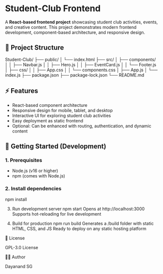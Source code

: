 # Student-Club Frontend

A **React-based frontend project** showcasing student club activities, events, and creative content. This project demonstrates modern frontend development, component-based architecture, and responsive design.


## 📂 Project Structure

Student-Club/
├── public/
│   └── index.html
├── src/
│   ├── components/
│   │   ├── Navbar.js
│   │   ├── Hero.js
│   │   ├── EventCard.js
│   │   └── Footer.js
│   ├── css/
│   │   ├── App.css
│   │   └── components.css
│   ├── App.js
│   └── index.js
├── package.json
├── package-lock.json
└── README.md

## ⚡ Features

- React-based component architecture
- Responsive design for mobile, tablet, and desktop
- Interactive UI for exploring student club activities
- Easy deployment as static frontend
- Optional: Can be enhanced with routing, authentication, and dynamic content


## 🚀 Getting Started (Development)

### 1. Prerequisites
- Node.js (v16 or higher)
- npm (comes with Node.js)

### 2. Install dependencies
npm install

3. Run development server
npm start
Opens at http://localhost:3000
Supports hot-reloading for live development

4. Build for production
npm run build
Generates a /build folder with static HTML, CSS, and JS
Ready to deploy on any static hosting platform

📝 License

GPL-3.0 License

👨‍💻 Author

Dayanand SG

